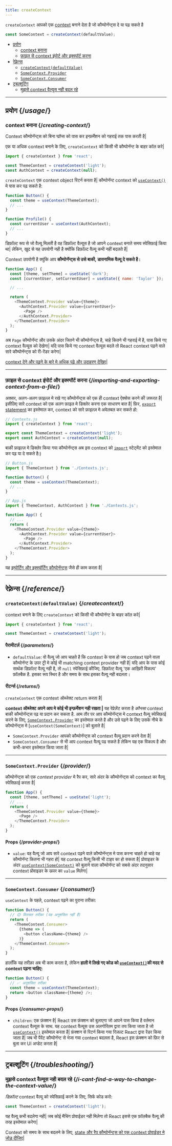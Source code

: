 ```yaml
---
title: createContext
---
```


<Intro>

`createContext` आपको एक [context](/learn/passing-data-deeply-with-context) बनाने देता है जो कौम्पोनॅन्ट्स दे या पढ़ सकते है
```js
const SomeContext = createContext(defaultValue);
```

</Intro>

- [प्रयोग](#usage)
  - [context बनाना](#creating-context)
  - [फ़ाइल से context इंपोर्ट और इक्स्पॉर्ट करना](#importing-and-exporting-context-from-a-file)
- [रेफ़्रेन्स](#reference)
  - [`createContext(defaultValue)`](#createcontext)
  - [`SomeContext.Provider`](#provider)
  - [`SomeContext.Consumer`](#consumer)
- [ट्रबल्शूटिंग](#troubleshooting)
  - [मुझसे context वैल्यूस नही बदल रहे](#troubleshooting)

---

## प्रयोग {/*usage*/}

### context बनाना {/*creating-context*/}
Context कौम्पोनॅन्ट्स को बिना प्प्रॉप्स को पास कर इन्फ़र्मेशन को गहराई तक पास करती है|

एक या अधिक context बनाने के लिए, `createContext` को किसी भी कौम्पोनॅन्ट के बाहर कॉल करे|

```js [[1, 3, "ThemeContext"], [1, 4, "AuthContext"], [3, 3, "'light'"], [3, 4, "null"]]
import { createContext } from 'react';

const ThemeContext = createContext('light');
const AuthContext = createContext(null);
```

`createContext` एक <CodeStep step={1}>context object</CodeStep> रिटर्न करता है| कौम्पोनॅन्ट context को [`useContext()`](/apis/usecontext) मे पास कर पढ़ सकते है:

```js [[1, 2, "ThemeContext"], [1, 7, "AuthContext"]]
function Button() {
  const theme = useContext(ThemeContext);
  // ...
}

function Profile() {
  const currentUser = useContext(AuthContext);
  // ...
}
```

डिफ़ॉल्ट रूप से जो वैल्यू मिलती है वह <CodeStep step={3}>डिफ़ॉल्ट वैल्यूस </CodeStep> है जो आपने context बनाते समय स्पेसिफ़ाई किया था| लेकिन, खुद से यह उपयोगी नही है क्योंकि डिफ़ॉल्ट वैल्यू कभी नहीं बदलते है|

Context उपयोगी है क्युंकि आप **कौम्पोनॅन्ट्स से उसे बाकी, डायनामिक वैल्यू दे सकते है :**

```js {8-9,11-12}
function App() {
  const [theme, setTheme] = useState('dark');
  const [currentUser, setCurrentUser] = useState({ name: 'Taylor' });

  // ...

  return (
    <ThemeContext.Provider value={theme}>
      <AuthContext.Provider value={currentUser}>
        <Page />
      </AuthContext.Provider>
    </ThemeContext.Provider>
  );
}
```

अब `Page` कौम्पोनॅन्ट और उसके अंदर जितने भी कौम्पोनॅन्ट्स है, चाहे कितने भी गहराई में है, पास किये गए context वैल्यूस को देखेगा| यदि पास किये गए context वैल्यूस बदले तो React context पढ़ने वाले सारे कौम्पोनॅन्ट्स को री-रेंडर करेगा|

[context देने और पढ़ने के बारे मे अधिक पढ़े और उदाहरण देखिए|](/apis/usecontext)

---

### फ़ाइल से context इंपोर्ट और इक्स्पॉर्ट करना {/*importing-and-exporting-context-from-a-file*/}

अक्सर, अलग-अलग फ़ाइल्ज़ मे रखे गए कौम्पोनॅन्ट्स को एक ही context ऐक्सेस करने की ज़रूरत है| इसीलिए सारे context को एक अलग फ़ाइल मे डिक्लेर करना एक साधारण बात है| फ़िर, [`export` statement](https://developer.mozilla.org/en-US/docs/web/javascript/reference/statements/export) का इस्तेमाल कर, context को सारे फ़ाइल्ज़ मे अवेलबल कर सकते हो:

```js {4-5}
// Contexts.js
import { createContext } from 'react';

export const ThemeContext = createContext('light');
export const AuthContext = createContext(null);
```

बाकी फ़ाइल्ज़ मे डिक्लेर किया गया कौम्पोनॅन्ट्स अब इस context को [`import`](https://developer.mozilla.org/en-US/docs/web/javascript/reference/statements/import) स्टेट्मेंट को इस्तेमाल कर पढ़ या दे सकते है:)

```js {2}
// Button.js
import { ThemeContext } from './Contexts.js';

function Button() {
  const theme = useContext(ThemeContext);
  // ...
}

```

```js {2}
// App.js
import { ThemeContext, AuthContext } from './Contexts.js';

function App() {
  // ...
  return (
    <ThemeContext.Provider value={theme}>
      <AuthContext.Provider value={currentUser}>
        <Page />
      </AuthContext.Provider>
    </ThemeContext.Provider>
  );
}
```

यह [इम्पोर्टिंग और इक्स्पॉर्टिंग कौम्पोनॅन्ट्स](/learn/importing-and-exporting-components) जैसे ही काम करता है|

---

## रेफ़्रेन्स {/*reference*/}

### `createContext(defaultValue)` {/*createcontext*/}

context बनाने के लिए `createContext` को किसी भी कौम्पोनॅन्ट के बाहर कॉल करे|

```js
import { createContext } from 'react';

const ThemeContext = createContext('light');
```

#### पैरामीटर्ज़ {/*parameters*/}

* `defaultValue`: वो वैल्यू जो आप चाहते है कि context के पास हो जब context पढ़ने वाला कौम्पोनॅन्ट के उपर ट्री मे कोई भी matching context provider नही है| यदि आप के पास कोई सार्थक डिफ़ॉल्ट वैल्यू नही है, तो `null` स्पेसिफ़ाई कीजिए. डिफ़ॉल्ट वैल्यू 'एक आख़िरी विकल्प' फ़ॉलबैक है. इसका रूप स्थिर है और समय के साथ इसका वैल्यू नही बदलता।

#### रीटर्न्स {/*returns*/}

`createContext` एक context ऑब्जेक्ट return करता है|

**context ऑब्जेक्ट अपने आप मे कोई भी इन्फ़र्मेशन नही रखता |** यह रेप्रेज़ेंट करता है _कौनसा_ context बाकी कौम्पोनॅन्ट्स पढ़ या प्रदान कर सकता है. आम तौर पर आप कौम्पोनॅन्ट्स मे context वैल्यू स्पेसिफ़ाई करने के लिए, [`SomeContext.Provider`](#provider) का इस्तेमाल करते है और उसे पढ़ने के लिए उसके नीचे के कौम्पोनॅन्ट्स मे [`useContext(SomeContext)`] को बुलाते है|

* `SomeContext.Provider` आपको कौम्पोनॅन्ट्स को context वैल्यू प्रदान करने देता है|
* `SomeContext.Consumer` से भी आप context वैल्यू पढ सकते है लेकिन यह एक विकल्प है और कभी-कभार इस्तेमाल किया जाता है|

---

### `SomeContext.Provider` {/*provider*/}

कौम्पोनॅन्ट्स को एक _context provider_ मे रैप कर, सारे अंदर के कौम्पोनॅन्ट्स को context का वैल्यू स्पेसिफ़ाई करता है|

```js
function App() {
  const [theme, setTheme] = useState('light');
  // ...
  return (
    <ThemeContext.Provider value={theme}>
      <Page />
    </ThemeContext.Provider>
  );
}
```

#### Props {/*provider-props*/}

* `value`: वह वैल्यू जो आप सारे context पढ़ने वाले कौम्पोनॅन्ट्स मे पास करना चाहते हो चाहे वह कौम्पोनॅन्ट कितना भी गहरा हो| यह context वैल्यू किसी भी टाइप का हो सकता है| प्रोवाइडर के अंदर [`useContext(SomeContext)`](/apis/usecontext) को बुलाने वाला कौम्पोनॅन्ट को सबसे अंदर तदनुसार context प्रोवाइडर के ऊपर का `value` मिलेगा|
---

### `SomeContext.Consumer` {/*consumer*/}

`useContext` के पहले, context पढ़ने का पुराना तरीका:

```js
function Button() {
  // 🟡 विरासत तरीका (यह अनुशंसित नहीं हैं)
  return (
    <ThemeContext.Consumer>
      {theme => (
        <button className={theme} />
      )}
    </ThemeContext.Consumer>
  );
}
```

हालाँकि यह तरीक़ा अब भी काम करता है, लेकिन **हाली  मे लिखे गए कोड को [`useContext()`](/apis/usecontext)की मदद से context पढ़ना चाहिए:**

```js
function Button() {
  // ✅ अनुशंसित तरीका
  const theme = useContext(ThemeContext);
  return <button className={theme} />;
}
```

#### Props {/*consumer-props*/}

* `children`: एक फ़ंक्शन है| React उस फ़ंक्शन को बुलाएगा जो आपने पास किया है वर्तमान context वैल्यूस के साथ. यह context वैल्यूस उस अलगोरितम द्वारा तय किया जाता है जो [`useContext()`](/apis/usecontext) इस्तेमाल करता है| फ़ंक्शन से रिटर्न किया गया रिज़ल्ट React द्वारा रेंडर किया जाता है| जब भी पैरेंट कौम्पोनॅन्ट से भेजा गया context बदलता है, React इस फ़ंक्शन को फ़िर से बुला कर UI अप्डेट करता है|

---

## ट्रबल्शूटिंग {/*troubleshooting*/}

### मुझसे context वैल्यूस नही बदल रहे {/*i-cant-find-a-way-to-change-the-context-value*/}

*डिफ़ॉल्ट* context वैल्यू को स्पेसिफ़ाई करने के लिए, सिर्फ कोड करो:

```js
const ThemeContext = createContext('light');
```

यह वैल्यू कभी बदलेगा नही| जब कोई मैचिंग प्रोवाईडर नही मिलेगा तो React इससे एक फ़ॉलबैक वैल्यू की तरह इस्तेमाल करेगा|

Context को समय के साथ बदलने के लिए, [state और रैप कौम्पोनॅन्ट्स को एक context प्रोवाईडर मे जोड़ दीजिए](/apis/usecontext#updating-data-passed-via-context)|
